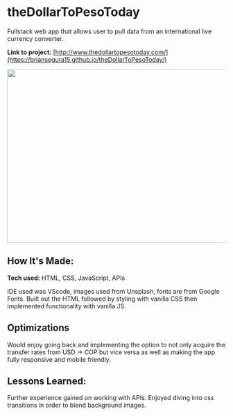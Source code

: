 # theDollarToPesoToday
Fullstack web app that allows user to pull data from an international live currency converter.

**Link to project:**  [http://www.thedollartopesotoday.com/](https://briansegura15.github.io/theDollarToPesoToday/)

<img src="https://media.giphy.com/media/ftvb4UVWf7oPyrRYjm/giphy.gif" width="1000" height="400"/>


## How It's Made:

**Tech used:** HTML, CSS, JavaScript, APIs

IDE used was VScode, images used from Unsplash, fonts are from Google Fonts. Built out the HTML followed by styling with vanilla CSS then implemented functionality with vanilla JS.

## Optimizations

Would enjoy going back and implementing the option to not only acquire the transfer rates from USD -> COP but vice versa as well as making the app fully responsive and mobile friendly.

## Lessons Learned:

Further experience gained on working with APIs. Enjoyed diving into css transitions in order to blend background images. 

